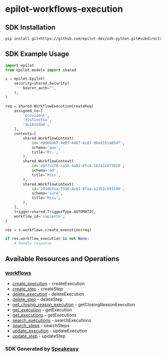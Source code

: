 # epilot-workflows-execution

<!-- Start SDK Installation -->
## SDK Installation

```bash
pip install git+https://github.com/epilot-dev/sdk-python.git#subdirectory=workflows_execution
```
<!-- End SDK Installation -->

## SDK Example Usage
<!-- Start SDK Example Usage -->


```python
import epilot
from epilot.models import shared

s = epilot.Epilot(
    security=shared.Security(
        bearer_auth="",
    ),
)

req = shared.WorkflowExecutionCreateReq(
    assigned_to=[
        'provident',
        'distinctio',
        'quibusdam',
    ],
    contexts=[
        shared.WorkflowContext(
            id='d8d69a67-4e0f-4467-8c87-96ed151a05df',
            schema='quo',
            title='Mr.',
        ),
        shared.WorkflowContext(
            id='ddf7cc78-ca1b-4a92-8fc8-16742cb73920',
            schema='ad',
            title='Miss',
        ),
        shared.WorkflowContext(
            id='29396fea-7596-4eb1-8faa-a2352c595590',
            schema='iure',
            title='Miss',
        ),
    ],
    trigger=shared.TriggerType.AUTOMATIC,
    workflow_id='sapiente',
)

res = s.workflows.create_execution(req)

if res.workflow_execution is not None:
    # handle response
```
<!-- End SDK Example Usage -->

<!-- Start SDK Available Operations -->
## Available Resources and Operations


### [workflows](docs/sdks/workflows/README.md)

* [create_execution](docs/sdks/workflows/README.md#create_execution) - createExecution
* [create_step](docs/sdks/workflows/README.md#create_step) - createStep
* [delete_execution](docs/sdks/workflows/README.md#delete_execution) - deleteExecution
* [delete_step](docs/sdks/workflows/README.md#delete_step) - deleteStep
* [get_closing_reason_execution](docs/sdks/workflows/README.md#get_closing_reason_execution) - getClosingReasonExecution
* [get_execution](docs/sdks/workflows/README.md#get_execution) - getExecution
* [get_executions](docs/sdks/workflows/README.md#get_executions) - getExecutions
* [search_executions](docs/sdks/workflows/README.md#search_executions) - searchExecutions
* [search_steps](docs/sdks/workflows/README.md#search_steps) - searchSteps
* [update_execution](docs/sdks/workflows/README.md#update_execution) - updateExecution
* [update_step](docs/sdks/workflows/README.md#update_step) - updateStep
<!-- End SDK Available Operations -->

### SDK Generated by [Speakeasy](https://docs.speakeasyapi.dev/docs/using-speakeasy/client-sdks)
